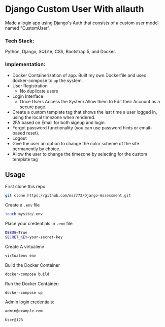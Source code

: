 # Django Custom User With allauth
 Made a login app using Django's Auth that consists of a custom user model named "CustomUser".

### Tech Stack: 
Python, Django, SQLite, CSS, Bootstrap 5, and Docker. 

### Implementation:
- Docker Containerization of app. Built my own Dockerfile and used docker-compose to `up` the system.
- User Registration
   - No duplicate users
- Login Interface
   - Once Users Access the System Allow them to Edit their Account as a secure page.
- Create a custom template tag that shows the last time a user logged in, using the local timezone when rendered. 
- 2FA based on Email for both signup and login. 
- Forgot password functionality (you can use password hints or email-based reset).
- Logout  
- Give the user an option to change the color scheme of the site permanently by choice.
- Allow the user to change the timezone by selecting for the custom template tag

## Usage

First clone this repo
```bash
git clone https://github.com/ns2772/Django-Assessment.git 
```

Create a `.env` file
```bash
touch mysite/.env
```

Place your credentials in `.env` file
```bash
DEBUG=True
SECRET_KEY=your-secret-key
```

Create A virtualenv
```bash
virtualenv env
```

Build the Docker Container
```bash
docker-compose build
```

Run the Docker Container:
```bash
docker-compose up
```

Admin login credentials:
```bash
admin@example.com
```
```bash
User@123
```

